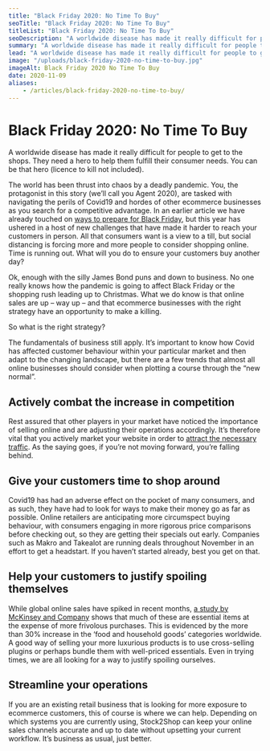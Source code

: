 ```yaml
---
title: "Black Friday 2020: No Time To Buy"
seoTitle: "Black Friday 2020: No Time To Buy"
titleList: "Black Friday 2020: No Time To Buy"
seoDescription: "A worldwide disease has made it really difficult for people to get to the shops. They need a hero to help them fulfil their consumer needs. You can be that hero (licence to kill not included)."
summary: "A worldwide disease has made it really difficult for people to get to the shops. They need a hero to help them fulfil their consumer needs. You can be that hero (licence to kill not included)."
lead: "A worldwide disease has made it really difficult for people to get to the shops. They need a hero to help them fulfil their consumer needs. You can be that hero (licence to kill not included)."
image: "/uploads/black-friday-2020-no-time-to-buy.jpg"
imageAlt: Black Friday 2020 No Time To Buy
date: 2020-11-09
aliases:
    - /articles/black-friday-2020-no-time-to-buy/
---
```


# Black Friday 2020: No Time To Buy
A worldwide disease has made it really difficult for people to get to the shops. They need a hero to help them fulfill their consumer needs. You can be that hero (licence to kill not included).

The world has been thrust into chaos by a deadly pandemic. You, the protagonist in this story (we’ll call you Agent 2020), are tasked with navigating the perils of Covid19 and hordes of other ecommerce businesses as you search for a competitive advantage. In an earlier article we have already touched on [ways to prepare for Black Friday](/articles/retailers-are-you-ready-for-black-friday/ "Retailers are you ready for Black Friday?"), but this year has ushered in a host of new challenges that have made it harder to reach your customers in person. All that consumers want is a view to a till, but social distancing is forcing more and more people to consider shopping online. Time is running out. What will you do to ensure your customers buy another day?

Ok, enough with the silly James Bond puns and down to business. No one really knows how the pandemic is going to affect Black Friday or the shopping rush leading up to Christmas. What we do know is that online sales are up – way up – and that ecommerce businesses with the right strategy have an opportunity to make a killing.

So what is the right strategy?

The fundamentals of business still apply. It’s important to know how Covid has affected customer behaviour within your particular market and then adapt to the changing landscape, but there are a few trends that almost all online businesses should consider when plotting a course through the “new normal”.

## Actively combat the increase in competition
Rest assured that other players in your market have noticed the importance of selling online and are adjusting their operations accordingly. It’s therefore vital that you actively market your website in order to [attract the necessary traffic](/articles/attracting-ecommerce-traffic/ "Attracting ecommerce traffic"). As the saying goes, if you’re not moving forward, you’re falling behind.

## Give your customers time to shop around
Covid19 has had an adverse effect on the pocket of many consumers, and as such, they have had to look for ways to make their money go as far as possible. Online retailers are anticipating more circumspect buying behaviour, with consumers engaging in more rigorous price comparisons before checking out, so they are getting their specials out early. Companies such as Makro and Takealot are running deals throughout November in an effort to get a headstart. If you haven’t started already, best you get on that.

## Help your customers to justify spoiling themselves
While global online sales have spiked in recent months, [a study by McKinsey and Company](https://www.mckinsey.com/business-functions/marketing-and-sales/our-insights/a-global-view-of-how-consumer-behavior-is-changing-amid-covid-19# "Consumer sentiment and behavior continue to reflect the uncertainty of the COVID-19 crisis") shows that much of these are essential items at the expense of more frivolous purchases. This is evidenced by the more than 30% increase in the ‘food and household goods’ categories worldwide. A good way of selling your more luxurious products is to use cross-selling plugins or perhaps bundle them with well-priced essentials. Even in trying times, we are all looking for a way to justify spoiling ourselves.

## Streamline your operations
If you are an existing retail business that is looking for more exposure to ecommerce customers, this of course is where we can help. Depending on which systems you are currently using, Stock2Shop can keep your online sales channels accurate and up to date without upsetting your current workflow. It’s business as usual, just better.